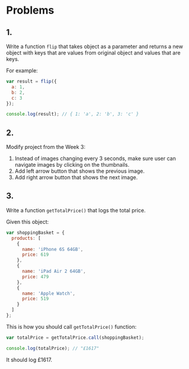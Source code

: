 # Problems

## 1.

Write a function `flip` that takes object as a parameter and returns a new object with keys that are values from original object and values that are keys.

For example:

```js
var result = flip({
  a: 1,
  b: 2,
  c: 3
});

console.log(result); // { 1: 'a', 2: 'b', 3: 'c' }
```

## 2.

Modify project from the Week 3:

1. Instead of images changing every 3 seconds, make sure user can navigate images by clicking on the thumbnails.
2. Add left arrow button that shows the previous image.
3. Add right arrow button that shows the next image.

## 3.

Write a function `getTotalPrice()` that logs the total price.

Given this object:

```js
var shoppingBasket = {
  products: [
    {
      name: 'iPhone 6S 64GB',
      price: 619
    },
    {
      name: 'iPad Air 2 64GB',
      price: 479
    },
    {
      name: 'Apple Watch',
      price: 519
    }
  ]
};
```

This is how you should call `getTotalPrice()` function:

```js
var totalPrice = getTotalPrice.call(shoppingBasket);

console.log(totalPrice); // "£1617"
```

It should log £1617.